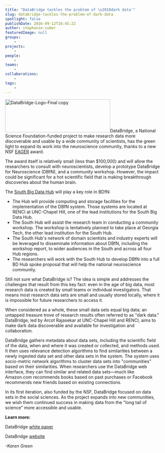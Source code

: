 ```yaml
---
title: "DataBridge tackles the problem of \u2018dark data'"
slug: databridge-tackles-the-problem-of-dark-data
spotlight: false
publishDate: 2016-09-12T16:45:22
author: stephanie-suber
featuredImage: null
groups:
    - 
projects:
    - 
people:
    - 
teams: 
    - 
collaborations:
    - 
tags:
    - 
---
```

<p><a href="https://renci.org/wp-content/uploads/2016/09/DataBridge-Logo-Final-copy.jpg"  rel="lightbox[roadtrip]"><img class="alignright wp-image-15569" src="https://renci.org/wp-content/uploads/2016/09/DataBridge-Logo-Final-copy-300x94.jpg" alt="DataBridge-Logo-Final copy" width="341" height="107" srcset="https://renci.org/wp-content/uploads/2016/09/DataBridge-Logo-Final-copy-300x94.jpg 300w, https://renci.org/wp-content/uploads/2016/09/DataBridge-Logo-Final-copy-768x240.jpg 768w, https://renci.org/wp-content/uploads/2016/09/DataBridge-Logo-Final-copy-1024x320.jpg 1024w, https://renci.org/wp-content/uploads/2016/09/DataBridge-Logo-Final-copy-640x200.jpg 640w, https://renci.org/wp-content/uploads/2016/09/DataBridge-Logo-Final-copy.jpg 1467w" sizes="(max-width: 341px) 100vw, 341px" /></a>DataBridge, a National Science Foundation-funded project to make research data more discoverable and usable by a wide community of scientists, has the green light to expand its work into the neuroscience community, thanks to a new NSF <a href="https://www.nsf.gov/awardsearch/showAward?AWD_ID=1649397&amp;HistoricalAwards=false">EAGER</a> award.</p>
<p><!--more-->The award itself is relatively small (less than $100,000) and will allow the researchers to consult with neuroscientists, develop a prototype DataBridge for Neuroscience (DBfN), and a community workshop. However, the impact could be significant for a hot scientific field that is making breakthrough discoveries about the human brain.</p>
<p>The <a href="https://southbdhub.wordpress.com/">South Big Data Hub</a> will play a key role in BDfN:</p>
<ul>
<li>The Hub will provide computing and storage facilities for the implementation of the DBfN system. Those systems are located at RENCI at UNC-Chapel Hill, one of the lead institutions for the South Big Data Hub.</li>
<li>The South Hub will assist the research team in conducting a community workshop. The workshop is tentatively planned to take place at Georgia Tech, the other lead institution for the South Hub.</li>
<li>The South Hub's network of domain scientists and industry experts will be leveraged to disseminate information about DBfN, including the workshop report, to wider audiences in the South and across all four Hub regions.</li>
<li>The researchers will work with the South Hub to develop DBfN into a full BD Hub spoke proposal that will help the national neuroscience community.</li>
</ul>
<p>Still not sure what DataBridge is? The idea is simple and addresses the challenges that result from this key fact: even in the age of big data, most research data is created by small teams or individual investigators. That means most research data sets are small and usually stored locally, where it is impossible for future researchers to access it.</p>
<p>When considered as a whole, these small data sets equal big data; an untapped treasure trove of research results often referred to as "dark data." DataBridge, led by Arcot Rajasekar at UNC-Chapel Hill and RENCI, aims to make dark data discoverable and available for investigation and collaboration.</p>
<p>DataBridge gathers metadata about data sets, including the scientific field of the data, when and where it was created or collected, and methods used. It then uses relevance detection algorithms to find similarities between a newly ingested data set and other data sets in the system. The system uses socio-metric network algorithms to cluster data sets into "communities" based on their similarities. When researchers use the DataBridge web interface, they can find similar and related data sets&mdash;much like Amazon.com recommends books based on past purchases or Facebook recommends new friends based on existing connections.</p>
<p>In its first iteration, also funded by the NSF, DataBridge focused on data sets in the social sciences. As the project expands into new communities, we wish them continued success in making data from the "long tail of science" more accessible and usable.</p>
<p><strong>Learn more:</strong></p>
<p>DataBridge <a href="https://renci.org/wp-content/uploads/2015/07/RCI-RENCI-White-Paper-No5.FINAL_.pdf">white paper</a></p>
<p>DataBridge <a href="http://databridge.web.unc.edu/">website</a></p>
<p><em>-Karen Green</em></p>
<!-- AddThis Advanced Settings generic via filter on the_content --><!-- AddThis Share Buttons generic via filter on the_content -->
